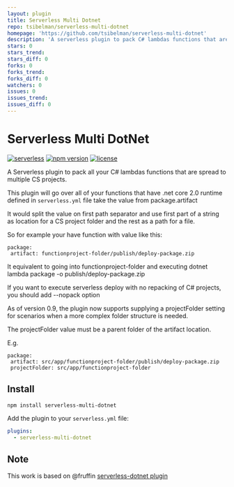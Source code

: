 ```yaml
---
layout: plugin
title: Serverless Multi Dotnet
repo: tsibelman/serverless-multi-dotnet
homepage: 'https://github.com/tsibelman/serverless-multi-dotnet'
description: 'A serverless plugin to pack C# lambdas functions that are spread to multiple CS projects.'
stars: 0
stars_trend: 
stars_diff: 0
forks: 0
forks_trend: 
forks_diff: 0
watchers: 0
issues: 0
issues_trend: 
issues_diff: 0
---
```



# Serverless Multi DotNet

[![serverless](http://public.serverless.com/badges/v3.svg)](http://www.serverless.com)
[![npm version](https://badge.fury.io/js/serverless-multi-dotnet.svg)](https://badge.fury.io/js/serverless-multi-dotnet)
[![license](https://img.shields.io/npm/l/serverless-multi-dotnet.svg)](https://www.npmjs.com/package/serverless-multi-dotnet)

A Serverless plugin to pack all your C# lambdas functions that are spread to multiple CS projects.

This plugin will go over all of your functions that have .net core 2.0 runtime defined in `serverless.yml` file take the value from package.artifact 

It would split the value on first path separator and use first part of a string as location for a CS project folder and the rest as a path for a file. 

So for example your have function with value like this:

```
package:
 artifact: functionproject-folder/publish/deploy-package.zip
```
It equivalent to going into functionproject-folder and executing dotnet lambda package -o publish/deploy-package.zip

If you want to execute serverless deploy with no repacking of C# projects, you should add --nopack option

As of version 0.9, the plugin now supports supplying a projectFolder setting for scenarios when a more complex folder structure is needed. 

The projectFolder value must be a parent folder of the artifact location.

E.g.

```
package:
 artifact: src/app/functionproject-folder/publish/deploy-package.zip
 projectFolder: src/app/functionproject-folder 
```

## Install

```
npm install serverless-multi-dotnet
```

Add the plugin to your `serverless.yml` file:

```yaml
plugins:
  - serverless-multi-dotnet
```

## Note
This work is based on @fruffin [serverless-dotnet plugin](https://github.com/fruffin/serverless-dotnet)

